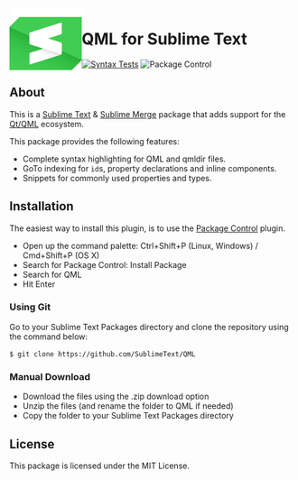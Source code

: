 <img src="logo.svg" alt="logo" align="left" width="128px"/>

# QML for Sublime Text


[![Syntax Tests](https://github.com/SublimeText/QML/actions/workflows/syntax.yml/badge.svg?branch=master)](https://github.com/SublimeText/QML/actions/workflows/syntax.yml)
![Package Control](https://img.shields.io/packagecontrol/dm/QML)

## About

This is a [Sublime Text](https://www.sublimetext.com/) & [Sublime Merge](https://www.sublimemerge.com/) package that adds support for the [Qt/QML](https://en.wikipedia.org/wiki/QML) ecosystem.

This package provides the following features:

 - Complete syntax highlighting for QML and qmldir files.
 - GoTo indexing for `id`s, property declarations and inline components.
 - Snippets for commonly used properties and types.

## Installation

The easiest way to install this plugin, is to use the [Package Control](https://packagecontrol.io/packages/QML) plugin.

 - Open up the command palette: Ctrl+Shift+P (Linux, Windows) / Cmd+Shift+P (OS X)
 - Search for Package Control: Install Package
 - Search for QML
 - Hit Enter

### Using Git

Go to your Sublime Text Packages directory and clone the repository using the command below:

    $ git clone https://github.com/SublimeText/QML

### Manual Download

 - Download the files using the .zip download option
 - Unzip the files (and rename the folder to QML if needed)
 - Copy the folder to your Sublime Text Packages directory

## License

This package is licensed under the MIT License.
